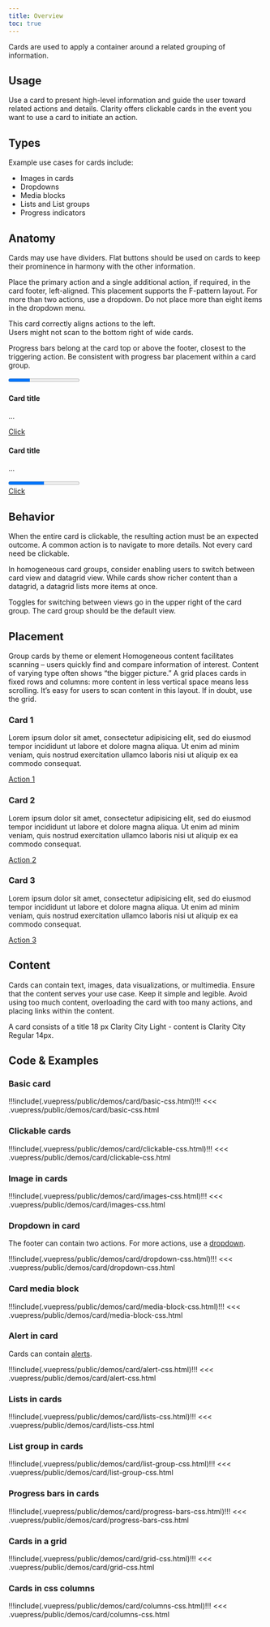 ```yaml
---
title: Overview
toc: true
---
```


Cards are used to apply a container around a related grouping of information.

## Usage

Use a card to present high-level information and guide the user toward related actions and details. Clarity offers clickable cards in the event you want to use a card to initiate an action.

## Types

Example use cases for cards include:

- Images in cards
- Dropdowns
- Media blocks
- Lists and List groups
- Progress indicators

## Anatomy

Cards may use have dividers. Flat buttons should be used on cards to keep their prominence in harmony with the other information.

Place the primary action and a single additional action, if required, in the card footer, left-aligned. This placement supports the F-pattern layout. For more than two actions, use a dropdown. Do not place more than eight items in the dropdown menu.

<div class="clr-row">

<div class="clr-col-sm-12 clr-col-lg-6 doc-do">
<ClrImage class="doc-example" title="Do align card actions to the left" src="/images/angular-components/card/buttons_in_cards_2.png" align="center" />
This card correctly aligns actions to the left.
</div>

<div class="clr-col-sm-12 clr-col-lg-6 doc-dont">
<ClrImage class="doc-example" title="Don't align buttons to right" src="/images/angular-components/card/buttons_in_cards_1.png" align="center" />
Users might not scan to the bottom right of wide cards.
</div>

<div class="clr-col-sm-12 clr-col-lg-6">

Progress bars belong at the card top or above the footer, closest to the triggering action. Be consistent with progress bar placement within a card group.

</div>

<div class="clr-col-sm-12 clr-col-lg-6">

<div class="clr-row">
    <div class="clr-col-6">
        <div class="card">
            <div class="card-block">
                <div class="progress top">
                    <progress value="30" max="100"></progress>
                </div>
                <h4 class="card-title">Card title</h4>
                <p class="card-text">...</p>
            </div>
            <div class="card-footer">
                <a href="javascript://" class="card-link">Click</a>
            </div>
        </div>
    </div>
    <div class="clr-col-6">
        <div class="card">
            <div class="card-block">
                <h4 class="card-title">Card title</h4>
                <p class="card-text">...</p>
            </div>
            <div class="card-footer">
                <div class="progress">
                    <progress value="50" max="100"></progress>
                </div>
                <a href="javascript://" class="card-link">Click</a>
            </div>
        </div>
    </div>
</div>

</div>
</div>

## Behavior

When the entire card is clickable, the resulting action must be an expected outcome. A common action is to navigate to more details. Not every card need be clickable.

In homogeneous card groups, consider enabling users to switch between card view and datagrid view. While cards show richer content than a datagrid, a datagrid lists more items at once.

Toggles for switching between views go in the upper right of the card group. The card group should be the default view.

## Placement

Group cards by theme or element
Homogeneous content facilitates scanning – users quickly find and compare information of interest. Content of varying type often shows “the bigger picture.” A grid places cards in fixed rows and columns: more content in less vertical space means less scrolling. It’s easy for users to scan content in this layout. If in doubt, use the grid.

<div class="clr-row">
  <div class="clr-col-lg-4 clr-col-12">
    <div class="card">
      <div class="card-block">
        <h3 class="card-title">Card 1</h3>
        <p class="card-text"> Lorem ipsum dolor sit amet, consectetur adipisicing elit, sed do eiusmod tempor incididunt ut labore et dolore magna aliqua. Ut enim ad minim veniam, quis nostrud exercitation ullamco laboris nisi ut aliquip ex ea commodo consequat. </p>
      </div>
      <div class="card-footer">
        <a href="javascript://" class="btn btn-sm btn-link">Action 1</a>
      </div>
    </div>
  </div>
  <div class="clr-col-lg-4 clr-col-12">
    <div class="card">
      <div class="card-block">
        <h3 class="card-title">Card 2</h3>
        <p class="card-text"> Lorem ipsum dolor sit amet, consectetur adipisicing elit, sed do eiusmod tempor incididunt ut labore et dolore magna aliqua. Ut enim ad minim veniam, quis nostrud exercitation ullamco laboris nisi ut aliquip ex ea commodo consequat. </p>
      </div>
      <div class="card-footer">
        <a href="javascript://" class="btn btn-sm btn-link">Action 2</a>
      </div>
    </div>
  </div>
  <div class="clr-col-lg-4 clr-col-12">
    <div class="card">
      <div class="card-block">
        <h3 class="card-title">Card 3</h3>
        <p class="card-text"> Lorem ipsum dolor sit amet, consectetur adipisicing elit, sed do eiusmod tempor incididunt ut labore et dolore magna aliqua. Ut enim ad minim veniam, quis nostrud exercitation ullamco laboris nisi ut aliquip ex ea commodo consequat. </p>
      </div>
      <div class="card-footer">
        <a href="javascript://" class="btn btn-sm btn-link">Action 3</a>
      </div>
    </div>
  </div>
</div>

## Content

Cards can contain text, images, data visualizations, or multimedia. Ensure that the content serves your use case. Keep it simple and legible. Avoid using too much content, overloading the card with too many actions, and placing links within the content.

A card consists of a title 18 px Clarity City Light - content is Clarity City Regular 14px.

## Code & Examples

### Basic card

<doc-demo>
!!!include(.vuepress/public/demos/card/basic-css.html)!!!
</doc-demo>

<doc-code>
<<< .vuepress/public/demos/card/basic-css.html
</doc-code>

### Clickable cards

<doc-demo>
!!!include(.vuepress/public/demos/card/clickable-css.html)!!!
</doc-demo>

<doc-code>
<<< .vuepress/public/demos/card/clickable-css.html
</doc-code>

### Image in cards

<doc-demo>
!!!include(.vuepress/public/demos/card/images-css.html)!!!
</doc-demo>

<doc-code>
<<< .vuepress/public/demos/card/images-css.html
</doc-code>

### Dropdown in card

The footer can contain two actions. For more actions, use a [dropdown](/angular-components/dropdown).

<doc-demo>
!!!include(.vuepress/public/demos/card/dropdown-css.html)!!!
</doc-demo>

<doc-code>
<<< .vuepress/public/demos/card/dropdown-css.html
</doc-code>

### Card media block

<doc-demo>
!!!include(.vuepress/public/demos/card/media-block-css.html)!!!
</doc-demo>

<doc-code>
<<< .vuepress/public/demos/card/media-block-css.html
</doc-code>

### Alert in card

Cards can contain [alerts](/angular-components/alert).

<doc-demo>
!!!include(.vuepress/public/demos/card/alert-css.html)!!!
</doc-demo>

<doc-code>
<<< .vuepress/public/demos/card/alert-css.html
</doc-code>

### Lists in cards

<doc-demo>
!!!include(.vuepress/public/demos/card/lists-css.html)!!!
</doc-demo>

<doc-code>
<<< .vuepress/public/demos/card/lists-css.html
</doc-code>

### List group in cards

<doc-demo>
!!!include(.vuepress/public/demos/card/list-group-css.html)!!!
</doc-demo>

<doc-code>
<<< .vuepress/public/demos/card/list-group-css.html
</doc-code>

### Progress bars in cards

<doc-demo>
!!!include(.vuepress/public/demos/card/progress-bars-css.html)!!!
</doc-demo>

<doc-code>
<<< .vuepress/public/demos/card/progress-bars-css.html
</doc-code>

### Cards in a grid

<doc-demo>
!!!include(.vuepress/public/demos/card/grid-css.html)!!!
</doc-demo>

<doc-code>
<<< .vuepress/public/demos/card/grid-css.html
</doc-code>

### Cards in css columns

<doc-demo>
!!!include(.vuepress/public/demos/card/columns-css.html)!!!
</doc-demo>

<doc-code>
<<< .vuepress/public/demos/card/columns-css.html
</doc-code>
